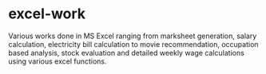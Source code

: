 # excel-work
Various works done in MS Excel ranging from marksheet generation, salary calculation, electricity bill calculation to movie recommendation, occupation based analysis, stock evaluation and detailed weekly wage calculations using various excel functions.
